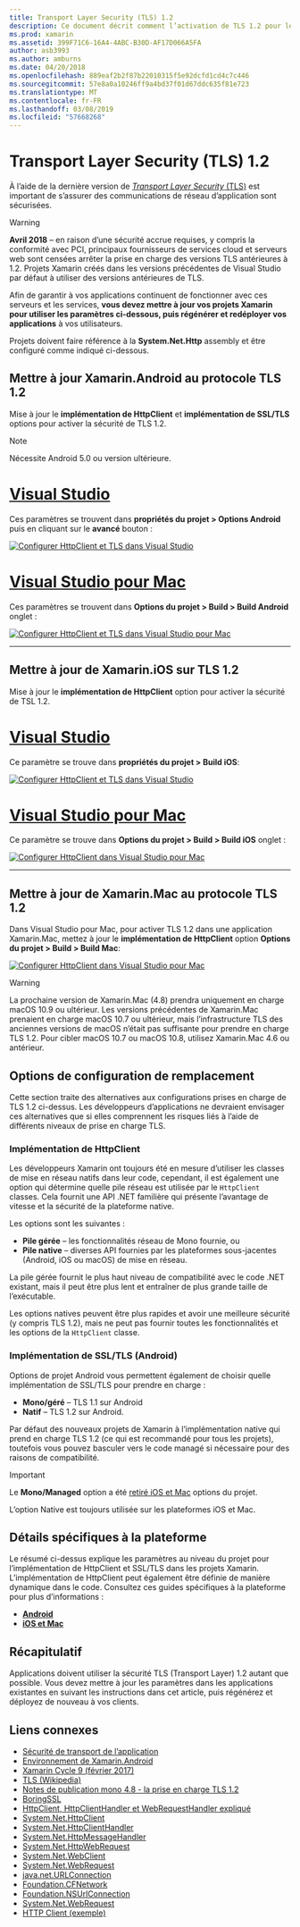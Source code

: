 ```yaml
---
title: Transport Layer Security (TLS) 1.2
description: Ce document décrit comment l’activation de TLS 1.2 pour les projets Xamarin.iOS, Xamarin.Android et Xamarin.Mac. Il montre comment le faire dans Visual Studio 2017 et Visual Studio pour Mac.
ms.prod: xamarin
ms.assetid: 399F71C6-16A4-4ABC-B30D-AF17D066A5FA
author: asb3993
ms.author: amburns
ms.date: 04/20/2018
ms.openlocfilehash: 889eaf2b2f87b22010315f5e92dcfd1cd4c7c446
ms.sourcegitcommit: 57e8a0a10246ff9a4bd37f01d67ddc635f81e723
ms.translationtype: MT
ms.contentlocale: fr-FR
ms.lasthandoff: 03/08/2019
ms.locfileid: "57668268"
---
```

# <a name="transport-layer-security-tls-12"></a>Transport Layer Security (TLS) 1.2

À l’aide de la dernière version de [ _Transport Layer Security_ (TLS)](https://en.wikipedia.org/wiki/Transport_Layer_Security) est important de s’assurer des communications de réseau d’application sont sécurisées.

> [!WARNING]
> **Avril 2018** – en raison d’une sécurité accrue requises, y compris la conformité avec PCI, principaux fournisseurs de services cloud et serveurs web sont censées arrêter la prise en charge des versions TLS antérieures à 1.2.  Projets Xamarin créés dans les versions précédentes de Visual Studio par défaut à utiliser des versions antérieures de TLS.
>
> Afin de garantir à vos applications continuent de fonctionner avec ces serveurs et les services, **vous devez mettre à jour vos projets Xamarin pour utiliser les paramètres ci-dessous, puis régénérer et redéployer vos applications** à vos utilisateurs.

Projets doivent faire référence à la **System.Net.Http** assembly et être configuré comme indiqué ci-dessous.

## <a name="update-xamarinandroid-to-tls-12"></a>Mettre à jour Xamarin.Android au protocole TLS 1.2

Mise à jour le **implémentation de HttpClient** et **implémentation de SSL/TLS** options pour activer la sécurité de TLS 1.2.

> [!NOTE]
> Nécessite Android 5.0 ou version ultérieure.

# <a name="visual-studiotabwindows"></a>[Visual Studio](#tab/windows)

Ces paramètres se trouvent dans **propriétés du projet > Options Android** puis en cliquant sur le **avancé** bouton :

[![Configurer HttpClient et TLS dans Visual Studio](transport-layer-security-images/android-win-sml.png)](transport-layer-security-images/android-win.png#lightbox)

# <a name="visual-studio-for-mactabmacos"></a>[Visual Studio pour Mac](#tab/macos)

Ces paramètres se trouvent dans **Options du projet > Build > Build Android** onglet :

[![Configurer HttpClient et TLS dans Visual Studio pour Mac](transport-layer-security-images/android-mac-sml.png)](transport-layer-security-images/android-mac.png#lightbox)

-----

## <a name="update-xamarinios-to-tls-12"></a>Mettre à jour de Xamarin.iOS sur TLS 1.2

Mise à jour le **implémentation de HttpClient** option pour activer la sécurité de TSL 1.2.

# <a name="visual-studiotabwindows"></a>[Visual Studio](#tab/windows)

Ce paramètre se trouve dans **propriétés du projet > Build iOS**:

[![Configurer HttpClient et TLS dans Visual Studio](transport-layer-security-images/ios-win-sml.png)](transport-layer-security-images/ios-win.png#lightbox)

# <a name="visual-studio-for-mactabmacos"></a>[Visual Studio pour Mac](#tab/macos)

Ce paramètre se trouve dans **Options du projet > Build > Build iOS** onglet :

[![Configurer HttpClient dans Visual Studio pour Mac](transport-layer-security-images/ios-mac-sml.png)](transport-layer-security-images/ios-mac.png#lightbox)

-----

## <a name="update-xamarinmac-to-tls-12"></a>Mettre à jour de Xamarin.Mac au protocole TLS 1.2

Dans Visual Studio pour Mac, pour activer TLS 1.2 dans une application Xamarin.Mac, mettez à jour le **implémentation de HttpClient** option **Options du projet > Build > Build Mac**:

[![Configurer HttpClient dans Visual Studio pour Mac](transport-layer-security-images/macos-mac-sml.png)](transport-layer-security-images/macos-mac.png#lightbox)

> [!WARNING]
> La prochaine version de Xamarin.Mac (4.8) prendra uniquement en charge macOS 10.9 ou ultérieur.
> Les versions précédentes de Xamarin.Mac prenaient en charge macOS 10.7 ou ultérieur, mais l’infrastructure TLS des anciennes versions de macOS n’était pas suffisante pour prendre en charge TLS 1.2. Pour cibler macOS 10.7 ou macOS 10.8, utilisez Xamarin.Mac 4.6 ou antérieur.

## <a name="alternative-configuration-options"></a>Options de configuration de remplacement

Cette section traite des alternatives aux configurations prises en charge de TLS 1.2 ci-dessus.
Les développeurs d’applications ne devraient envisager ces alternatives que si elles comprennent les risques liés à l’aide de différents niveaux de prise en charge TLS.

### <a name="httpclient-implementation"></a>Implémentation de HttpClient

Les développeurs Xamarin ont toujours été en mesure d’utiliser les classes de mise en réseau natifs dans leur code, cependant, il est également une option qui détermine quelle pile réseau est utilisée par le `HttpClient` classes. Cela fournit une API .NET familière qui présente l’avantage de vitesse et la sécurité de la plateforme native.

Les options sont les suivantes :

- **Pile gérée** – les fonctionnalités réseau de Mono fournie, ou
- **Pile native** – diverses API fournies par les plateformes sous-jacentes (Android, iOS ou macOS) de mise en réseau.

La pile gérée fournit le plus haut niveau de compatibilité avec le code .NET existant, mais il peut être plus lent et entraîner de plus grande taille de l’exécutable.

Les options natives peuvent être plus rapides et avoir une meilleure sécurité (y compris TLS 1.2), mais ne peut pas fournir toutes les fonctionnalités et les options de la `HttpClient` classe.

### <a name="ssltls-implementation-android"></a>Implémentation de SSL/TLS (Android)

Options de projet Android vous permettent également de choisir quelle implémentation de SSL/TLS pour prendre en charge :

- **Mono/géré** – TLS 1.1 sur Android
- **Natif** – TLS 1.2 sur Android.

Par défaut des nouveaux projets de Xamarin à l’implémentation native qui prend en charge TLS 1.2 (ce qui est recommandé pour tous les projets), toutefois vous pouvez basculer vers le code managé si nécessaire pour des raisons de compatibilité.

> [!IMPORTANT]
> Le **Mono/Managed** option a été [retiré iOS et Mac](https://developer.xamarin.com/releases/ios/xamarin.ios_10/xamarin.ios_10.8/) options du projet.
>
> L’option Native est toujours utilisée sur les plateformes iOS et Mac.

## <a name="platform-specific-details"></a>Détails spécifiques à la plateforme

Le résumé ci-dessus explique les paramètres au niveau du projet pour l’implémentation de HttpClient et SSL/TLS dans les projets Xamarin. L’implémentation de HttpClient peut également être définie de manière dynamique dans le code. Consultez ces guides spécifiques à la plateforme pour plus d’informations :

- [**Android**](~/android/app-fundamentals/http-stack.md)
- [**iOS et Mac**](~/cross-platform/macios/http-stack.md)

## <a name="summary"></a>Récapitulatif

Applications doivent utiliser la sécurité TLS (Transport Layer) 1.2 autant que possible.
Vous devez mettre à jour les paramètres dans les applications existantes en suivant les instructions dans cet article, puis régénérez et déployez de nouveau à vos clients.

## <a name="related-links"></a>Liens connexes

- [Sécurité de transport de l’application](~/ios/app-fundamentals/ats.md)
- [Environnement de Xamarin.Android](~/android/deploy-test/environment.md)
- [Xamarin Cycle 9 (février 2017)](https://releases.xamarin.com/stable-release-cycle-9/)
- [TLS (Wikipedia)](https://en.wikipedia.org/wiki/Transport_Layer_Security)
- [Notes de publication mono 4.8 - la prise en charge TLS 1.2](https://www.mono-project.com/docs/about-mono/releases/4.8.0/#tls-12-support)
- [BoringSSL](https://boringssl.googlesource.com/boringssl/)
- [HttpClient, HttpClientHandler et WebRequestHandler expliqué](https://blogs.msdn.microsoft.com/henrikn/2012/08/07/httpclient-httpclienthandler-and-webrequesthandler-explained/)
- [System.Net.HttpClient](https://msdn.microsoft.com/library/system.net.http.httpclient(v=vs.118).aspx)
- [System.Net.HttpClientHandler](https://msdn.microsoft.com/library/system.net.http.httpclienthandler(v=vs.118).aspx)
- [System.Net.HttpMessageHandler](https://msdn.microsoft.com/library/system.net.http.httpmessagehandler(v=vs.118).aspx)
- [System.Net.HttpWebRequest](https://msdn.microsoft.com/library/system.net.httpwebrequest(v=vs.110).aspx)
- [System.Net.WebClient](https://msdn.microsoft.com/library/system.net.webclient(v=vs.110).aspx)
- [System.Net.WebRequest](https://msdn.microsoft.com/library/system.net.webrequest(v=vs.110).aspx)
- [java.net.URLConnection](https://developer.android.com/reference/java/net/URLConnection.html)
- [Foundation.CFNetwork](xref:CoreFoundation.CFNetwork)
- [Foundation.NSUrlConnection](xref:Foundation.NSUrlConnection)
- [System.Net.WebRequest](https://msdn.microsoft.com/library/system.net.webrequest(v=vs.110).aspx)
- [HTTP Client (exemple)](https://developer.xamarin.com/samples/monotouch/HttpClient/)
